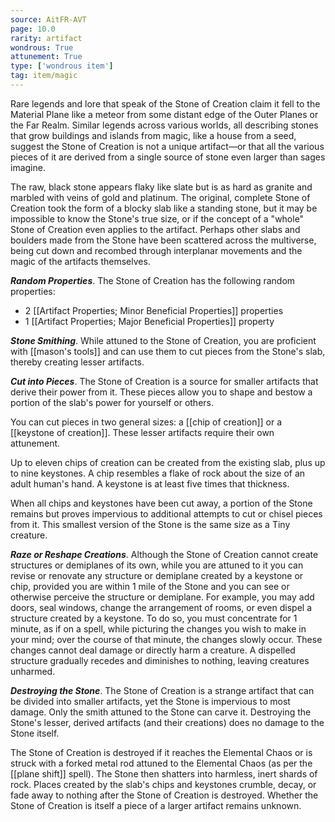 ```yaml
---
source: AitFR-AVT
page: 10.0
rarity: artifact
wondrous: True
attunement: True
type: ['wondrous item']
tag: item/magic
---
```


Rare legends and lore that speak of the Stone of Creation claim it fell to the Material Plane like a meteor from some distant edge of the Outer Planes or the Far Realm. Similar legends across various worlds, all describing stones that grow buildings and islands from magic, like a house from a seed, suggest the Stone of Creation is not a unique artifact—or that all the various pieces of it are derived from a single source of stone even larger than sages imagine.

The raw, black stone appears flaky like slate but is as hard as granite and marbled with veins of gold and platinum. The original, complete Stone of Creation took the form of a blocky slab like a standing stone, but it may be impossible to know the Stone's true size, or if the concept of a "whole" Stone of Creation even applies to the artifact. Perhaps other slabs and boulders made from the Stone have been scattered across the multiverse, being cut down and recombed through interplanar movements and the magic of the artifacts themselves.

**_Random Properties_**. The Stone of Creation has the following random properties:

- 2 [[Artifact Properties; Minor Beneficial Properties]] properties
- 1 [[Artifact Properties; Major Beneficial Properties]] property

**_Stone Smithing_**. While attuned to the Stone of Creation, you are proficient with [[mason's tools]] and can use them to cut pieces from the Stone's slab, thereby creating lesser artifacts.

**_Cut into Pieces_**. The Stone of Creation is a source for smaller artifacts that derive their power from it. These pieces allow you to shape and bestow a portion of the slab's power for yourself or others.

You can cut pieces in two general sizes: a [[chip of creation]] or a [[keystone of creation]]. These lesser artifacts require their own attunement.

Up to eleven chips of creation can be created from the existing slab, plus up to nine keystones. A chip resembles a flake of rock about the size of an adult human's hand. A keystone is at least five times that thickness.

When all chips and keystones have been cut away, a portion of the Stone remains but proves impervious to additional attempts to cut or chisel pieces from it. This smallest version of the Stone is the same size as a Tiny creature.

**_Raze or Reshape Creations_**. Although the Stone of Creation cannot create structures or demiplanes of its own, while you are attuned to it you can revise or renovate any structure or demiplane created by a keystone or chip, provided you are within 1 mile of the Stone and you can see or otherwise perceive the structure or demiplane. For example, you may add doors, seal windows, change the arrangement of rooms, or even dispel a structure created by a keystone. To do so, you must concentrate for 1 minute, as if on a spell, while picturing the changes you wish to make in your mind; over the course of that minute, the changes slowly occur. These changes cannot deal damage or directly harm a creature. A dispelled structure gradually recedes and diminishes to nothing, leaving creatures unharmed.

**_Destroying the Stone_**. The Stone of Creation is a strange artifact that can be divided into smaller artifacts, yet the Stone is impervious to most damage. Only the smith attuned to the Stone can carve it. Destroying the Stone's lesser, derived artifacts (and their creations) does no damage to the Stone itself.

The Stone of Creation is destroyed if it reaches the Elemental Chaos or is struck with a forked metal rod attuned to the Elemental Chaos (as per the [[plane shift]] spell). The Stone then shatters into harmless, inert shards of rock. Places created by the slab's chips and keystones crumble, decay, or fade away to nothing after the Stone of Creation is destroyed. Whether the Stone of Creation is itself a piece of a larger artifact remains unknown.


